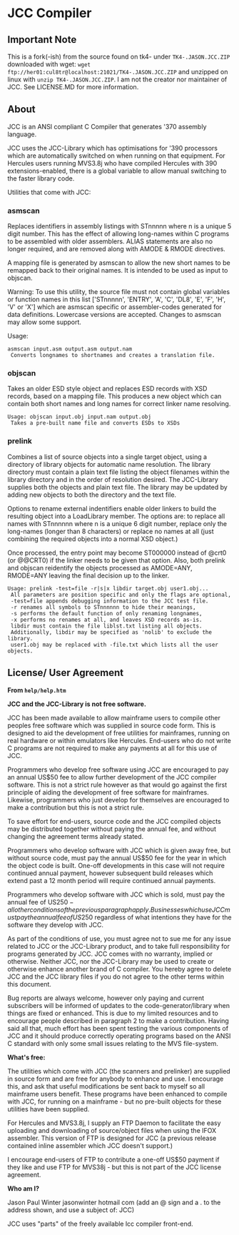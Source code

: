 # JCC Compiler

## Important Note

This is a fork(-ish) from the source found on tk4- under `TK4-.JASON.JCC.ZIP` downloaded with wget: `wget ftp://her01:cul8tr@localhost:21021/TK4-.JASON.JCC.ZIP` and unzipped on linux with `unzip TK4-.JASON.JCC.ZIP`. I am not the creator nor maintainer of JCC. See LICENSE.MD for more information. 

## About

JCC is an ANSI compliant C Compiler that generates '370 assembly language.

JCC uses the JCC-Library which has optimisations for '390 processors which are automatically switched on when running on that equipment. For Hercules users running MVS3.8j who have compiled Hercules with 390 extensions-enabled, there is a global variable to allow manual switching to the faster library code.

Utilities that come with JCC:

### asmscan
Replaces identifiers in assembly listings with STnnnnn where n is a unique 5 digit number. This has the effect of allowing long-names within C programs to be assembled with older assemblers. ALIAS statements are also no longer required, and are removed along with AMODE & RMODE directives.

A mapping file is generated by asmscan to allow the new short names to be remapped back to their original names. It is intended to be used as input to objscan.

Warning: To use this utility, the source file must not contain global variables or function names in this list ['STnnnnn', 'ENTRY', 'A', 'C', 'DL8', 'E', 'F', 'H', 'V' or 'X'] which are asmscan specific or assembler-codes generated for data definitions. Lowercase versions are accepted. Changes to asmscan may allow some support.

Usage: 

```
asmscan input.asm output.asm output.nam
 Converts longnames to shortnames and creates a translation file.
 ```
### objscan

Takes an older ESD style object and replaces ESD records with XSD records, based on a mapping file. This produces a new object which can contain both short names and long names for correct linker name resolving.

```
Usage: objscan input.obj input.nam output.obj
 Takes a pre-built name file and converts ESDs to XSDs
```

### prelink

Combines a list of source objects into a single target object, using a directory of library objects for automatic name resolution. The library directory must contain a plain text file listing the object filenames within the library directory and in the order of resolution desired.
The JCC-Library supplies both the objects and plain text file. The library may be updated by adding new objects to both the directory and the text file.

Options to rename external indentifiers enable older linkers to build the resulting object into a LoadLibrary member. The options are: to replace all names with STnnnnnn where n is a unique 6 digit number, replace only the long-names (longer than 8 characters) or replace no names at all (just combining the required objects into a normal XSD object.)

Once processed, the entry point may become ST000000 instead of @crt0 (or @@CRT0) if the linker needs to be given that option. Also, both prelink and objscan reidentify the objects processed as AMODE=ANY, RMODE=ANY leaving the final decision up to the linker.

```
Usage: prelink -test=file -r|s|x libdir target.obj user1.obj...
 All parameters are position specific and only the flags are optional,
 -test=file appends debugging information to the JCC test file.
 -r renames all symbols to STnnnnnn to hide their meanings,
 -s performs the default function of only renaming longnames,
 -x performs no renames at all, and leaves XSD records as-is.
 libdir must contain the file liblst.txt listing all objects.
 Additionally, libdir may be specified as 'nolib' to exclude the library.
 user1.obj may be replaced with -file.txt which lists all the user objects.
 ```

 ## License/ User Agreement

 **From `help/help.htm`**

**JCC and the JCC-Library is not free software.**

JCC has been made available to allow mainframe users to compile other peoples free software which was supplied in source code form. This is designed to aid the development of free utilities for mainframes, running on real hardware or within emulators like Hercules. End-users who do not write C programs are not required to make any payments at all for this use of JCC.

Programmers who develop free software using JCC are encouraged to pay an annual US$50 fee to allow further development of the JCC compiler software. This is not a strict rule however as that would go against the first principle of aiding the development of free software for mainframes. Likewise, programmers who just develop for themselves are encouraged to make a contribution but this is not a strict rule.

To save effort for end-users, source code and the JCC compiled objects may be distributed together without paying the annual fee, and without changing the agreement terms already stated.

Programmers who develop software with JCC which is given away free, but without source code, must pay the annual US$50 fee for the year in which the object code is built. One-off developments in this case will not require continued annual payment, however subsequent build releases which extend past a 12 month period will require continued annual payments.

Programmers who develop software with JCC which is sold, must pay the annual fee of US$250 - all other conditions of the previous paragraph apply. Businesses which use JCC must pay the annual fee of US$250 regardless of what intentions they have for the software they develop with JCC.

As part of the conditions of use, you must agree not to sue me for any issue related to JCC or the JCC-Library product, and to take full responsibility for programs generated by JCC. JCC comes with no warranty, implied or otherwise. Neither JCC, nor the JCC-Library may be used to create or otherwise enhance another brand of C compiler. You hereby agree to delete JCC and the JCC library files if you do not agree to the other terms within this document.

Bug reports are always welcome, however only paying and current subscribers will be informed of updates to the code-generator/library when things are fixed or enhanced. This is due to my limited resources and to encourage people described in paragraph 2 to make a contribution. Having said all that, much effort has been spent testing the various components of JCC and it should produce correctly operating programs based on the ANSI C standard with only some small issues relating to the MVS file-system.

**What's free:**

The utilities which come with JCC (the scanners and prelinker) are supplied in source form and are free for anybody to enhance and use. I encourage this, and ask that useful modifications be sent back to myself so all mainframe users benefit. These programs have been enhanced to compile with JCC, for running on a mainframe - but no pre-built objects for these utilities have been supplied.

For Hercules and MVS3.8j, I supply an FTP Daemon to facilitate the easy uploading and downloading of source/object files when using the IFOX assembler. This version of FTP is designed for JCC (a previous release contained inline assembler which JCC doesn't support.)

I encourage end-users of FTP to contribute a one-off US$50 payment if they like and use FTP for MVS38j - but this is not part of the JCC license agreement.

**Who am I?**

Jason Paul Winter
jasonwinter hotmail com
(add an @ sign and a . to the address shown, and use a subject of: JCC)

JCC uses "parts" of the freely available lcc compiler front-end.
